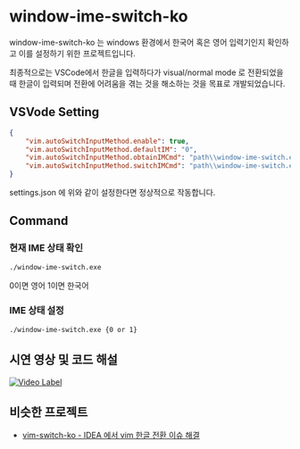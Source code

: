# window-ime-switch-ko

window-ime-switch-ko 는 windows 환경에서 한국어 혹은 영어 입력기인지 확인하고 이를 설정하기 위한 프로젝트입니다.

최종적으로는 VSCode에서 한글을 입력하다가 visual/normal mode 로 전환되었을 때 한글이 입력되며 전환에 어려움을 겪는 것을 해소하는 것을 목표로 개발되었습니다.

## VSVode Setting

```json
{
    "vim.autoSwitchInputMethod.enable": true,
    "vim.autoSwitchInputMethod.defaultIM": "0",
    "vim.autoSwitchInputMethod.obtainIMCmd": "path\\window-ime-switch.exe",
    "vim.autoSwitchInputMethod.switchIMCmd": "path\\window-ime-switch.exe {im}"
}
```

settings.json 에 위와 같이 설정한다면 정상적으로 작동합니다.

## Command

### 현재 IME 상태 확인

```bash
./window-ime-switch.exe
```

0이면 영어 1이면 한국어

### IME 상태 설정

```bash
./window-ime-switch.exe {0 or 1}
```


## 시연 영상 및 코드 해설

[![Video Label](http://img.youtube.com/vi/rw2ArEHxmk8/0.jpg)](https://youtu.be/rw2ArEHxmk8)

## 비슷한 프로젝트
- [vim-switch-ko - IDEA 에서 vim 한글 전환 이슈 해결](https://github.com/owjs3901/vim-switch-ko)